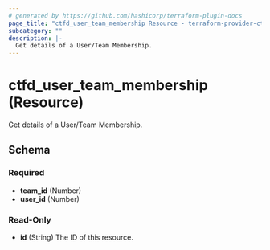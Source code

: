 ```yaml
---
# generated by https://github.com/hashicorp/terraform-plugin-docs
page_title: "ctfd_user_team_membership Resource - terraform-provider-ctfd"
subcategory: ""
description: |-
  Get details of a User/Team Membership.
---
```


# ctfd_user_team_membership (Resource)

Get details of a User/Team Membership.



<!-- schema generated by tfplugindocs -->
## Schema

### Required

- **team_id** (Number)
- **user_id** (Number)

### Read-Only

- **id** (String) The ID of this resource.


